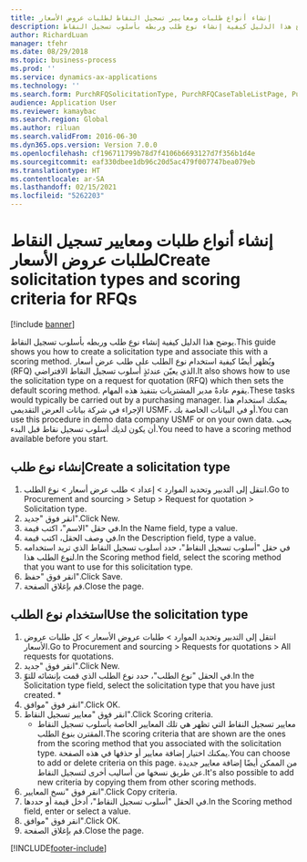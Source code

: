 ```yaml
---
title: إنشاء أنواع طلبات ومعايير تسجيل النقاط‬ لطلبات عروض الأسعار
description: يوضح هذا الدليل كيفية إنشاء نوع طلب وربطه بأسلوب تسجيل النقاط.
author: RichardLuan
manager: tfehr
ms.date: 08/29/2018
ms.topic: business-process
ms.prod: ''
ms.service: dynamics-ax-applications
ms.technology: ''
ms.search.form: PurchRFQSolicitationType, PurchRFQCaseTableListPage, PurchCreateRFQCase, PurchRFQCaseTable, PurchRFQScoringRFQCaseCriteria, PurchRFQScoringCriteriaCopy
audience: Application User
ms.reviewer: kamaybac
ms.search.region: Global
ms.author: riluan
ms.search.validFrom: 2016-06-30
ms.dyn365.ops.version: Version 7.0.0
ms.openlocfilehash: cf196711799b78d7f4106b6693127d7f356b1d4e
ms.sourcegitcommit: eaf330dbee1db96c20d5ac479f007747bea079eb
ms.translationtype: HT
ms.contentlocale: ar-SA
ms.lasthandoff: 02/15/2021
ms.locfileid: "5262203"
---
```

# <a name="create-solicitation-types-and-scoring-criteria-for-rfqs"></a><span data-ttu-id="a5de7-103">إنشاء أنواع طلبات ومعايير تسجيل النقاط‬ لطلبات عروض الأسعار</span><span class="sxs-lookup"><span data-stu-id="a5de7-103">Create solicitation types and scoring criteria for RFQs</span></span>

[!include [banner](../../includes/banner.md)]

<span data-ttu-id="a5de7-104">يوضح هذا الدليل كيفية إنشاء نوع طلب وربطه بأسلوب تسجيل النقاط.</span><span class="sxs-lookup"><span data-stu-id="a5de7-104">This guide shows you how to create a solicitation type and associate this with a scoring method.</span></span> <span data-ttu-id="a5de7-105">ويُظهر أيضًا كيفية استخدام نوع الطلب على طلب عرض أسعار (RFQ) الذي يعيّن عندئذٍ أسلوب تسجيل النقاط الافتراضي.</span><span class="sxs-lookup"><span data-stu-id="a5de7-105">It also shows how to use the solicitation type on a request for quotation (RFQ) which then sets the default scoring method.</span></span> <span data-ttu-id="a5de7-106">يقوم عادةً مدير المشتريات بتنفيذ هذه المهام.</span><span class="sxs-lookup"><span data-stu-id="a5de7-106">These tasks would typically be carried out by a purchasing manager.</span></span> <span data-ttu-id="a5de7-107">يمكنك استخدام هذا الإجراء في شركة بيانات العرض التقديمي USMF، أو في البيانات الخاصة بك.</span><span class="sxs-lookup"><span data-stu-id="a5de7-107">You can use this procedure in demo data company USMF or on your own data.</span></span> <span data-ttu-id="a5de7-108">يجب أن يكون لديك أسلوب تسجيل نقاط قبل البدء.</span><span class="sxs-lookup"><span data-stu-id="a5de7-108">You need to have a scoring method available before you start.</span></span>


## <a name="create-a-solicitation-type"></a><span data-ttu-id="a5de7-109">إنشاء نوع طلب</span><span class="sxs-lookup"><span data-stu-id="a5de7-109">Create a solicitation type</span></span>
1. <span data-ttu-id="a5de7-110">انتقل إلى التدبير وتحديد الموارد > إعداد > طلب عرض أسعار > نوع الطلب.</span><span class="sxs-lookup"><span data-stu-id="a5de7-110">Go to Procurement and sourcing > Setup > Request for quotation > Solicitation type.</span></span>
2. <span data-ttu-id="a5de7-111">انقر فوق "جديد".</span><span class="sxs-lookup"><span data-stu-id="a5de7-111">Click New.</span></span>
3. <span data-ttu-id="a5de7-112">في حقل "الاسم"، اكتب قيمة.</span><span class="sxs-lookup"><span data-stu-id="a5de7-112">In the Name field, type a value.</span></span>
4. <span data-ttu-id="a5de7-113">في وصف الحقل، اكتب قيمة.</span><span class="sxs-lookup"><span data-stu-id="a5de7-113">In the Description field, type a value.</span></span>
5. <span data-ttu-id="a5de7-114">في حقل "أسلوب تسجيل النقاط"، حدد أسلوب تسجيل النقاط الذي تريد استخدامه لنوع الطلب هذا.</span><span class="sxs-lookup"><span data-stu-id="a5de7-114">In the Scoring method field, select the scoring method that you want to use for this solicitation type.</span></span>
6. <span data-ttu-id="a5de7-115">انقر فوق "حفظ".</span><span class="sxs-lookup"><span data-stu-id="a5de7-115">Click Save.</span></span>
7. <span data-ttu-id="a5de7-116">قم بإغلاق الصفحة.</span><span class="sxs-lookup"><span data-stu-id="a5de7-116">Close the page.</span></span>

## <a name="use-the-solicitation-type"></a><span data-ttu-id="a5de7-117">استخدام نوع الطلب</span><span class="sxs-lookup"><span data-stu-id="a5de7-117">Use the solicitation type</span></span>
1. <span data-ttu-id="a5de7-118">انتقل إلى التدبير وتحديد الموارد > طلبات عروض الأسعار‬ > كل طلبات عروض الأسعار‬.</span><span class="sxs-lookup"><span data-stu-id="a5de7-118">Go to Procurement and sourcing > Requests for quotations > All requests for quotations.</span></span>
2. <span data-ttu-id="a5de7-119">انقر فوق "جديد".</span><span class="sxs-lookup"><span data-stu-id="a5de7-119">Click New.</span></span>
3. <span data-ttu-id="a5de7-120">في الحقل "نوع الطلب"، حدد نوع الطلب الذي قمت بإنشائه للتوّ.</span><span class="sxs-lookup"><span data-stu-id="a5de7-120">In the Solicitation type field, select the solicitation type that you have just created.</span></span> 
    *   
4. <span data-ttu-id="a5de7-121">انقر فوق "موافق".</span><span class="sxs-lookup"><span data-stu-id="a5de7-121">Click OK.</span></span>
5. <span data-ttu-id="a5de7-122">انقر فوق "معايير تسجيل النقاط".</span><span class="sxs-lookup"><span data-stu-id="a5de7-122">Click Scoring criteria.</span></span>
    * <span data-ttu-id="a5de7-123">معايير تسجيل النقاط التي تظهر هي تلك المعايير الخاصة بأسلوب تسجيل النقاط المقترن بنوع الطلب.</span><span class="sxs-lookup"><span data-stu-id="a5de7-123">The scoring criteria that are shown are the ones from the scoring method that you associated with the solicitation type.</span></span> <span data-ttu-id="a5de7-124">يمكنك اختيار إضافة معايير أو حذفها في هذه الصفحة.</span><span class="sxs-lookup"><span data-stu-id="a5de7-124">You can choose to add or delete criteria on this page.</span></span> <span data-ttu-id="a5de7-125">من الممكن أيضًا إضافة معايير جديدة عن طريق نسخها من أساليب أخرى لتسجيل النقاط.</span><span class="sxs-lookup"><span data-stu-id="a5de7-125">It's also possible to add new criteria by copying them from other scoring methods.</span></span>  
6. <span data-ttu-id="a5de7-126">انقر فوق "نسخ المعايير".</span><span class="sxs-lookup"><span data-stu-id="a5de7-126">Click Copy criteria.</span></span>
7. <span data-ttu-id="a5de7-127">في الحقل "أسلوب تسجيل النقاط"، أدخل قيمة أو حددها.</span><span class="sxs-lookup"><span data-stu-id="a5de7-127">In the Scoring method field, enter or select a value.</span></span>
8. <span data-ttu-id="a5de7-128">انقر فوق "موافق".</span><span class="sxs-lookup"><span data-stu-id="a5de7-128">Click OK.</span></span>
9. <span data-ttu-id="a5de7-129">قم بإغلاق الصفحة.</span><span class="sxs-lookup"><span data-stu-id="a5de7-129">Close the page.</span></span>



[!INCLUDE[footer-include](../../../includes/footer-banner.md)]